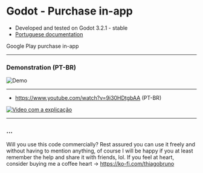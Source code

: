 # Godot - Purchase in-app

- Developed and tested on Godot 3.2.1 - stable
- [Portuguese documentation](README_PT-BR.md)

Google Play purchase in-app

----------

### Demonstration (PT-BR)

![Demo](exemplo1.gif)

----------

- https://www.youtube.com/watch?v=9i30HDtgbAA (PT-BR)

[![Video com a explicação](https://img.youtube.com/vi/9i30HDtgbAA/0.jpg)](https://www.youtube.com/watch?v=9i30HDtgbAA)

----------

### ...
Will you use this code commercially? Rest assured you can use it freely and without having to mention anything, of course I will be happy if you at least remember the help and share it with friends, lol. If you feel at heart, consider buying me a coffee heart -> https://ko-fi.com/thiagobruno

